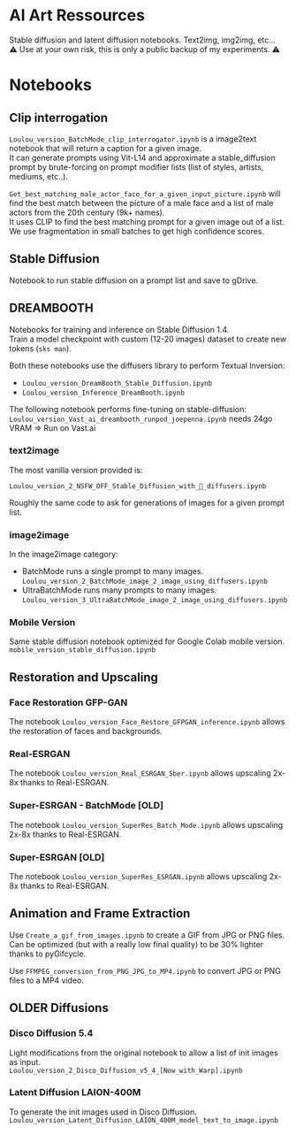 # AI Art Ressources

Stable diffusion and latent diffusion notebooks. Text2img, img2img, etc...  
:warning: Use at your own risk, this is only a public backup of my experiments.  :warning:

# Notebooks

## Clip interrogation

`Loulou_version_BatchMode_clip_interrogator.ipynb` is a image2text notebook that will return a caption for a given image.  
It can generate prompts using Vit-L14 and approximate a stable_diffusion prompt by brute-forcing on prompt modifier lists (list of styles, artists, mediums, etc..). 

`Get_best_matching_male_actor_face_for_a_given_input_picture.ipynb` will find the best match between the picture of a male face and a list of male actors from the 20th century (9k+ names).  
It uses CLIP to find the best matching prompt for a given image out of a list. We use fragmentation in small batches to get high confidence scores.  

## Stable Diffusion

Notebook to run stable diffusion on a prompt list and save to gDrive. 

## DREAMBOOTH  

Notebooks for training and inference on Stable Diffusion 1.4.  
Train a model checkpoint with custom (12-20 images) dataset to create new tokens (`sks man`).  

Both these notebooks use the diffusers library to perform Textual Inversion:  
*  `Loulou_version_DreamBooth_Stable_Diffusion.ipynb`  
*  `Loulou_version_Inference_DreamBooth.ipynb`  

The following notebook performs fine-tuning on stable-diffusion:  
`Loulou_version_Vast_ai_dreambooth_runpod_joepenna.ipynb` needs 24go VRAM => Run on Vast.ai  

### text2image

The most vanilla version provided is: 

`Loulou_version_2_NSFW_OFF_Stable_Diffusion_with_🧨_diffusers.ipynb`  

Roughly the same code to ask for generations of images for a given prompt list. 

### image2image

In the image2image category: 
*  BatchMode runs a single prompt to many images. `Loulou_version_2_BatchMode_image_2_image_using_diffusers.ipynb`
*  UltraBatchMode runs many prompts to many images. `Loulou_version_3_UltraBatchMode_image_2_image_using_diffusers.ipynb`

### Mobile Version

Same stable diffusion notebook optimized for Google Colab mobile version.  
`mobile_version_stable_diffusion.ipynb`  

## Restoration and Upscaling

###  Face Restoration GFP-GAN  
The notebook `Loulou_version_Face_Restore_GFPGAN_inference.ipynb` allows the restoration of faces and backgrounds. 

### Real-ESRGAN
The notebook `Loulou_version_Real_ESRGAN_Sber.ipynb` allows upscaling 2x-8x thanks to Real-ESRGAN. 

### Super-ESRGAN - BatchMode [OLD]
The notebook `Loulou_version_SuperRes_Batch_Mode.ipynb` allows upscaling 2x-8x thanks to Real-ESRGAN. 

### Super-ESRGAN [OLD]
The notebook `Loulou_version_SuperRes_ESRGAN.ipynb` allows upscaling 2x-8x thanks to Real-ESRGAN. 

## Animation and Frame Extraction  
Use `Create_a_gif_from_images.ipynb` to create a GIF from JPG or PNG files.  
Can be optimized (but with a really low final quality) to be 30% lighter thanks to pyGifcycle.  

Use `FFMPEG_conversion_from_PNG_JPG_to_MP4.ipynb` to convert JPG or PNG files to a MP4 video.  

## OLDER Diffusions

### Disco Diffusion 5.4

Light modifications from the original notebook to allow a list of init images as input.  
`Loulou_version_2_Disco_Diffusion_v5_4_[Now_with_Warp].ipynb`

### Latent Diffusion LAION-400M

To generate the init images used in Disco Diffusion. 
`Loulou_version_Latent_Diffusion_LAION_400M_model_text_to_image.ipynb`  